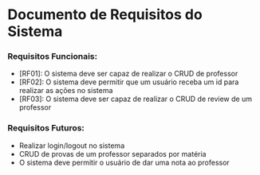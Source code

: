# Documento de Requisitos do Sistema

### Requisitos Funcionais:

- [RF01]: O sistema deve ser capaz de realizar o CRUD de professor
- [RF02]: O sistema deve permitir que um usuário receba um id para realizar as ações no sistema
- [RF03]: O sistema deve ser capaz de realizar o CRUD de review de um professor

### Requisitos Futuros:

- Realizar login/logout no sistema
- CRUD de provas de um professor separados por matéria
- O sistema deve permitir o usuário de dar uma nota ao professor
